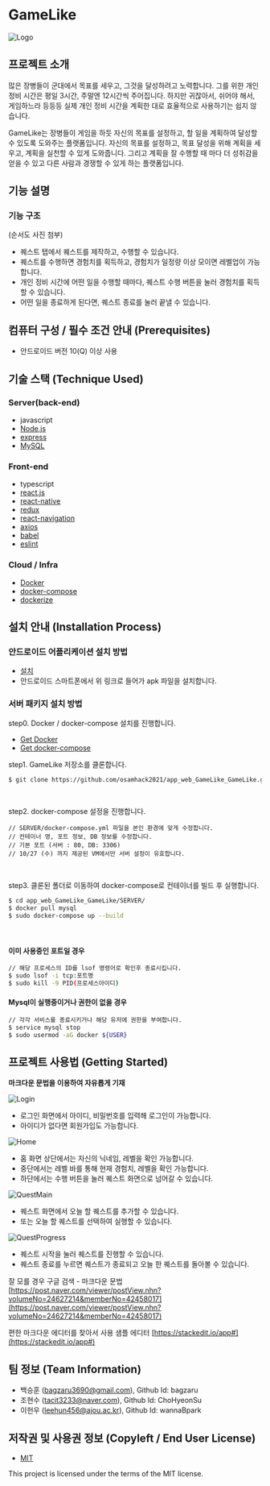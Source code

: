 # GameLike
![Logo](https://raw.githubusercontent.com/osamhack2021/app_web_GameLike_GameLike/master/logo.png?token=AFO66GTBZHV776LQYFH47LLBOYQOI)

## 프로젝트 소개
 많은 장병들이 군대에서 목표를 세우고, 그것을 달성하려고 노력합니다. 그를 위한 개인 정비 시간은 평일 3시간, 주말엔 12시간씩 주어집니다. 하지만 귀찮아서, 쉬어야 해서, 게임하느라 등등등 실제 개인 정비 시간을 계획한 대로 효율적으로 사용하기는 쉽지 않습니다. 
 
 GameLike는 장병들이 게임을 하듯 자신의 목표를 설정하고, 할 일을 계획하여 달성할 수 있도록 도와주는 플랫폼입니다. 자신의 목표를 설정하고, 목표 달성을 위해 계획을 세우고, 계획을 실천할 수 있게 도와줍니다. 그리고 계획을 잘 수행할 때 마다 더 성취감을 얻을 수 있고 다른 사람과 경쟁할 수 있게 하는 플랫폼입니다.


## 기능 설명
### 기능 구조

(순서도 사진 첨부)
 * 퀘스트 탭에서 퀘스트를 제작하고, 수행할 수 있습니다.
 * 퀘스트를 수행하면 경험치를 획득하고, 경험치가 일정량 이상 모이면 레벨업이 가능합니다.
 * 개인 정비 시간에 어떤 일을 수행할 때마다, 퀘스트 수행 버튼을 눌러 경험치를 획득할 수 있습니다.
 * 어떤 일을 종료하게 된다면, 퀘스트 종료를 눌러 끝낼 수 있습니다.
 

## 컴퓨터 구성 / 필수 조건 안내 (Prerequisites)
* 안드로이드 버전 10(Q) 이상 사용

## 기술 스택 (Technique Used) 
### Server(back-end)
 - javascript
 - [Node.js](https://nodejs.org/ko/)
 - [express](https://expressjs.com/ko/)
 - [MySQL](https://www.mysql.com/)
 
### Front-end
 - typescript
 - [react.js](https://reactjs.org/)
 - [react-native](https://reactnative.dev/)
 - [redux](https://ko.redux.js.org/)
 - [react-navigation](https://reactnavigation.org/)
 - [axios](https://axios-http.com/)
 - [babel](https://babeljs.io/)
 - [eslint](https://eslint.org/)
 
### Cloud / Infra
 - [Docker](https://www.docker.com/)
 - [docker-compose](https://github.com/docker/compose)
 - [dockerize](https://github.com/jwilder/dockerize)

## 설치 안내 (Installation Process)

### 안드로이드 어플리케이션 설치 방법
 - [설치](https://github.com/osamhack2021/app_GameLike_GameLike/raw/master/APP/release/GameLike.apk)
 - 안드로이드 스마트폰에서 위 링크로 들어가 apk 파일을 설치합니다.
 
### 서버 패키지 설치 방법

<p>step0. Docker / docker-compose 설치를 진행합니다.</p>

 - [Get Docker](https://docs.docker.com/get-docker/)
 - [Get docker-compose](https://github.com/docker/compose/releases)

<p>step1. GameLike 저장소를 클론합니다.</p>


```bash
$ git clone https://github.com/osamhack2021/app_web_GameLike_GameLike.git
```
<br>
<p>step2. docker-compose 설정을 진행합니다.</p>

    // SERVER/docker-compose.yml 파일을 본인 환경에 맞게 수정합니다.
    // 컨테이너 명, 포트 정보, DB 정보를 수정합니다.
    // 기본 포트 (서버 : 80, DB: 3306)
    // 10/27 (수) 까지 제공된 VM에서만 서버 설정이 유효합니다.
    
<br>

<p>step3. 클론된 폴더로 이동하여 docker-compose로 컨테이너를 빌드 후 실행합니다.</p>

```bash
$ cd app_web_GameLike_GameLike/SERVER/
$ docker pull mysql
$ sudo docker-compose up --build
```
<br>

#### 이미 사용중인 포트일 경우
```bash
// 해당 프로세스의 ID를 lsof 명령어로 확인후 종료시킵니다.
$ sudo lsof -i tcp:포트명
$ sudo kill -9 PID(프로세스아이디)
```
#### Mysql이 실행중이거나 권한이 없을 경우
```bash
// 각각 서비스를 종료시키거나 해당 유저에 권한을 부여합니다.
$ service mysql stop
$ sudo usermod -aG docker ${USER}
```

## 프로젝트 사용법 (Getting Started)
**마크다운 문법을 이용하여 자유롭게 기재**

![Login](https://github.com/osamhack2021/app_GameLike_GameLike/blob/master/Login.png?raw=true)
 * 로그인 화면에서 아이디, 비밀번호를 입력해 로그인이 가능합니다.
 * 아이디가 없다면 회원가입도 가능합니다.

![Home](https://github.com/osamhack2021/app_GameLike_GameLike/blob/master/Home.png?raw=true)
 * 홈 화면 상단에서는 자신의 닉네임, 레벨을 확인 가능합니다. 
 * 중단에서는 레벨 바를 통해 현재 경험치, 레벨을 확인 가능합니다. 
 * 하단에서는 수행 버튼을 눌러 퀘스트 화면으로 넘어갈 수 있습니다.

![QuestMain](https://github.com/osamhack2021/app_GameLike_GameLike/blob/master/Quest1.png?raw=true)
 * 퀘스트 화면에서 오늘 할 퀘스트를 추가할 수 있습니다.
 * 또는 오늘 할 퀘스트를 선택하여 실행할 수 있습니다.

![QuestProgress](https://github.com/osamhack2021/app_GameLike_GameLike/blob/master/Quest2.png?raw=true)
 * 퀘스트 시작을 눌러 퀘스트를 진행할 수 있습니다.
 * 퀘스트 종료를 누르면 퀘스트가 종료되고 오늘 한 퀘스트를 돌아볼 수 있습니다.
 
잘 모를 경우
구글 검색 - 마크다운 문법
[https://post.naver.com/viewer/postView.nhn?volumeNo=24627214&memberNo=42458017](https://post.naver.com/viewer/postView.nhn?volumeNo=24627214&memberNo=42458017)

 편한 마크다운 에디터를 찾아서 사용
 샘플 에디터 [https://stackedit.io/app#](https://stackedit.io/app#)
 
## 팀 정보 (Team Information)
- 백승훈 (bagzaru3690@gmail.com), Github Id: bagzaru
- 조현수 (tacit3233@naver.com), Github Id: ChoHyeonSu
- 이헌우 (leehun456@ajou.ac.kr), Github Id: wannaBpark

## 저작권 및 사용권 정보 (Copyleft / End User License)
 * [MIT](https://github.com/osamhack2021/app_web_GameLike_GameLike/blob/master/license.md)

This project is licensed under the terms of the MIT license.
